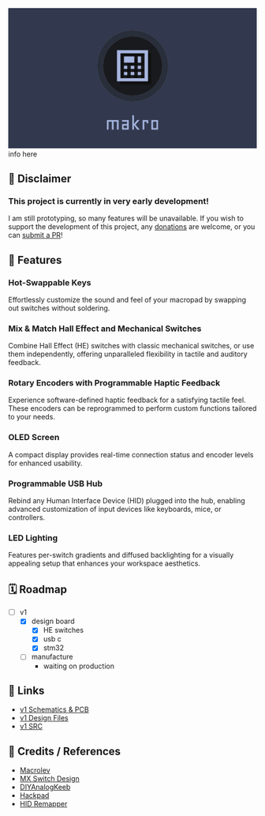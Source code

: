 <img src="assets/banner_text.png" />
info here

## 🚧 Disclaimer
### This project is currently in very early development!
I am still prototyping, so many features will be unavailable.
If you wish to support the development of this project, any [donations](https://ko-fi.com/M4M8115JLS) are welcome, or you can [submit a PR](https://github.com/meeplabsdev/makro/pulls)!

## 🔧 Features
### **Hot-Swappable Keys**
Effortlessly customize the sound and feel of your macropad by swapping out switches without soldering.

### **Mix & Match Hall Effect and Mechanical Switches**
Combine Hall Effect (HE) switches with classic mechanical switches, or use them independently, offering unparalleled flexibility in tactile and auditory feedback.

### **Rotary Encoders with Programmable Haptic Feedback**
Experience software-defined haptic feedback for a satisfying tactile feel. These encoders can be reprogrammed to perform custom functions tailored to your needs.

### **OLED Screen**
A compact display provides real-time connection status and encoder levels for enhanced usability.

### **Programmable USB Hub**
Rebind any Human Interface Device (HID) plugged into the hub, enabling advanced customization of input devices like keyboards, mice, or controllers.

### **LED Lighting**
Features per-switch gradients and diffused backlighting for a visually appealing setup that enhances your workspace aesthetics.

## 🗓️ Roadmap
* [ ] v1
  * [x] design board
    * [x] HE switches
    * [x] usb c
    * [x] stm32
  * [ ] manufacture
    * waiting on production

## 🔗 Links
* [v1 Schematics & PCB](https://github.com/meeplabsdev/makro/schematic/v1/schematic)
* [v1 Design Files](https://github.com/meeplabsdev/makro/schematic/v1/design)
* [v1 SRC](https://github.com/meeplabsdev/makro/schematic/v1/src)

## 📝 Credits / References
* [Macrolev](https://github.com/heiso/macrolev)
* [MX Switch Design](https://preview.redd.it/5aorm27pz8nb1.png?width=2000&format=png&auto=webp&s=a257e2f60b03b2b7917f5f053f3984c4a51e53e8)
* [DIYAnalogKeeb](https://github.com/tommybee456/DIYAnalogKeeb)
* [Hackpad](https://web.archive.org/web/20250217201234mp_/https://hackpad.hackclub.com/advancedguide)
* [HID Remapper](https://github.com/jfedor2/hid-remapper/tree/master)
